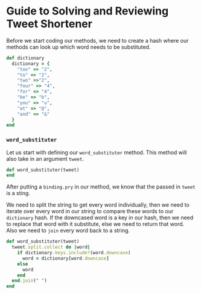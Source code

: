 # Guide to Solving and Reviewing Tweet Shortener

Before we start coding our methods, we need to create a hash where our methods can look up which word needs to be substituted.

```ruby
def dictionary
  dictionary = {
    "too" => "2",
    "to" => "2",
    "two" =>"2",
    "four" => "4",
    "for" => "4",
    "be" => "b",
    "you" => "u",
    "at" => "@",
    "and" => "&"
  }
end
```

### `word_substituter`

Let us start with defining our `word_substituter` method. This method will also take in an argument `tweet`.

```ruby
def word_substituter(tweet)
end
```
After putting a `binding.pry` in our method, we know that the passed in `tweet` is a sting.

We need to split the string to get every word individually, then we need to iterate over every word in our string to compare these words to our `dictionary` hash. If the downcased word is a key in our hash, then we need to replace that word with it substitute, else we need to return that word. Also we need to `join` every word back to a string. 


```ruby
def word_substituter(tweet)
  tweet.split.collect do |word|
    if dictionary.keys.include?(word.downcase)
      word = dictionary[word.downcase]
    else
      word
    end
  end.join(" ")
end
```
